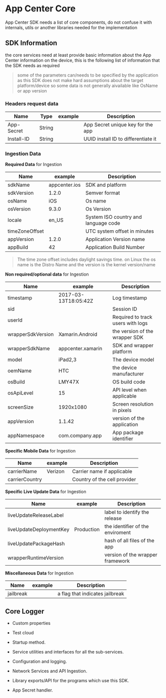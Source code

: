 # App Center Core

App Center SDK needs a list of core components, do not confuse it with internals,
utils or another libraries needed for the implementation

## SDK Information

the core services need at least provide basic information about the App Center information
on the device, this is the following list of information that the SDK needs as required

> some of the parameters can/needs to be specified by the application as this SDK
does not make hard assumptions about the target platform/device so some data
is not generally aivailable like OsName or app version

### Headers request data

| Name           | Type   | example       | Description                          |
| -------------- | ------ | ------------- | ------------------------------------ |
| App-Secret     | String |               | App Secret unique key for the app    |
| Install-ID     | String |               | UUID install ID to differentiate it  |

### Ingestion Data

**Required Data** for Ingestion


| Name           | example       | Description                          |
| -------------- | ------------- | ------------------------------------ |
| sdkName        | appcenter.ios | SDK and platform                     |
| sdkVersion     | 1.2.0         | Semver format                        |
| osName         | iOS           | Os name                              |
| osVersion      | 9.3.0         | Os Version                           |
| locale         | en_US         | System ISO country and language code |
| timeZoneOffset |               | UTC system offset in minutes         |
| appVersion     | 1.2.0         | Application Version name             |
| appBuild       | 42            | Application Build Number             |

> The time zone offset includes daylight savings time.
> on Linux the os name is the Distro Name and the version is the kernel version/name

**Non required/optional data** for Ingestion

| Name                    | example              | Description                      |
| ----------------------- | -------------------- | -------------------------------- |
| timestamp               | 2017-03-13T18:05:42Z | Log timestamp                    |
| sid                     |                      | Session ID                       |
| userId                  |                      | Required to track users with logs|
| wrapperSdkVersion       | Xamarin.Android      | the version of the wrapper SDK   |
| wrapperSdkName          | appcenter.xamarin    | SDK and wrapper platform         |
| model                   | iPad2,3              | The device model                 |
| oemName                 | HTC                  | the device manufacturer          |
| osBuild                 | LMY47X               | OS build code                    |
| osApiLevel              | 15                   | API level when applicable        |
| screenSize              | 1920x1080            | Screen resolution in pixels      |
| appVersion              | 1.1.42               | version of the application       |
| appNamespace            | com.company.app      | App package identifier           |

**Specific Mobile Data** for Ingestion

| Name                    | example              | Description                      |
| ----------------------- | -------------------- | -------------------------------- |
| carrierName             | Verizon              | Carrier name if applicable       |
| carrierCountry          |                      | Country of the cell provider     |

**Specific Live Update Data** for Ingestion

| Name                    | example              | Description                      |
| ----------------------- | -------------------- | -------------------------------- |
| liveUpdateReleaseLabel  |                      | label to identify the release    |
| liveUpdateDeploymentKey | Production           | the identifier of the enviroment |
| liveUpdatePackageHash   |                      | hash of all files of the app     |
| wrapperRuntimeVersion   |                      | version of the wrapper framework |

**Miscellaneous Data** for Ingestion

| Name                    | example              | Description                      |
| ----------------------- | -------------------- | -------------------------------- |
| jailbreak               |                      | a flag that indicates jailbreak  |

## Core Logger

- Custom properties
- Test cloud

- Startup method.
- Service utilities and interfaces for all the sub-services.
- Configuration and logging.
- Network Services and API Ingestion.
- Library exports/API for the programs which use this SDK.
- App Secret handler.
